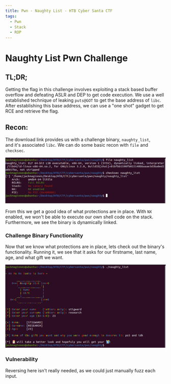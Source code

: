 ```yaml
---
title: Pwn - Naughty List - HTB Cyber Santa CTF 
tags:
  - Pwn 
  - Stack
  - ROP
---
```


# Naughty List Pwn Challenge

## TL;DR;
Getting the flag in this challenge involves exploiting a stack based buffer
overflow and defeating ASLR and DEP to get code execution. We use a 
well established technique of leaking `puts@GOT` to get the base address of `libc`. 
After establishing this base address, we can use a "one shot" gadget 
to get RCE and retrieve the flag.

## Recon:
The download link provides us with a challenge binary, `naughty_list`,  
and it's associated `libc`. We can do some basic recon with `file` and 
`checksec`. 

 
![checksec_file](naughty_list_img/file_checksec.png)

From this we get a good idea of what protections are in place. With `NX` enabled,
we won't be able to execute our own shell code on the stack. Furthermore, we see the 
binary is dynamically linked. 

### Challenge Binary Functionality
Now that we know what protections are in place, lets check out the binary's functionality.
Running it, we see that it asks for our firstname, last name, age, and what gift we want.


![checksec_file](naughty_list_img/functionality.png)


### Vulnerability
Reversing here isn't really needed, as we could just manually fuzz each input.



